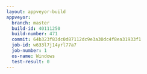 ```yaml
---
layout: appveyor-build
appveyor:
  branch: master
  build-id: 40111250
  build-number: 471
  commit: 64b323f83dc0d87112dc9e3a30dc4f8ea31933f1
  job-id: w633l7j14yrl77a7
  job-number: 1
  os-name: Windows
  test-result: 0
---
```

